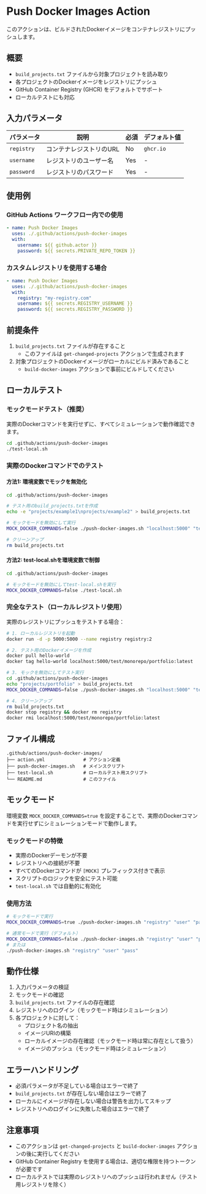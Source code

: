 # Push Docker Images Action

このアクションは、ビルドされたDockerイメージをコンテナレジストリにプッシュします。

## 概要

- `build_projects.txt` ファイルから対象プロジェクトを読み取り
- 各プロジェクトのDockerイメージをレジストリにプッシュ
- GitHub Container Registry (GHCR) をデフォルトでサポート
- ローカルテストにも対応

## 入力パラメータ

| パラメータ | 説明 | 必須 | デフォルト値 |
|-----------|------|------|-------------|
| `registry` | コンテナレジストリのURL | No | `ghcr.io` |
| `username` | レジストリのユーザー名 | Yes | - |
| `password` | レジストリのパスワード | Yes | - |

## 使用例

### GitHub Actions ワークフロー内での使用

```yaml
- name: Push Docker Images
  uses: ./.github/actions/push-docker-images
  with:
    username: ${{ github.actor }}
    password: ${{ secrets.PRIVATE_REPO_TOKEN }}
```

### カスタムレジストリを使用する場合

```yaml
- name: Push Docker Images
  uses: ./.github/actions/push-docker-images
  with:
    registry: "my-registry.com"
    username: ${{ secrets.REGISTRY_USERNAME }}
    password: ${{ secrets.REGISTRY_PASSWORD }}
```

## 前提条件

1. `build_projects.txt` ファイルが存在すること
   - このファイルは `get-changed-projects` アクションで生成されます
2. 対象プロジェクトのDockerイメージがローカルにビルド済みであること
   - `build-docker-images` アクションで事前にビルドしてください

## ローカルテスト

### モックモードテスト（推奨）

実際のDockerコマンドを実行せずに、すべてシミュレーションで動作確認できます。

```bash
cd .github/actions/push-docker-images
./test-local.sh
```

### 実際のDockerコマンドでのテスト

#### 方法1: 環境変数でモックを無効化

```bash
cd .github/actions/push-docker-images

# テスト用のbuild_projects.txtを作成
echo -e "projects/example1\nprojects/example2" > build_projects.txt

# モックモードを無効にして実行
MOCK_DOCKER_COMMANDS=false ./push-docker-images.sh "localhost:5000" "testuser" "testpass"

# クリーンアップ
rm build_projects.txt
```

#### 方法2: test-local.shを環境変数で制御

```bash
cd .github/actions/push-docker-images

# モックモードを無効にしてtest-local.shを実行
MOCK_DOCKER_COMMANDS=false ./test-local.sh
```

### 完全なテスト（ローカルレジストリ使用）

実際のレジストリにプッシュをテストする場合：

```bash
# 1. ローカルレジストリを起動
docker run -d -p 5000:5000 --name registry registry:2

# 2. テスト用のDockerイメージを作成
docker pull hello-world
docker tag hello-world localhost:5000/test/monorepo/portfolio:latest

# 3. モックを無効にしてテスト実行
cd .github/actions/push-docker-images
echo "projects/portfolio" > build_projects.txt
MOCK_DOCKER_COMMANDS=false ./push-docker-images.sh "localhost:5000" "testuser" "testpass"

# 4. クリーンアップ
rm build_projects.txt
docker stop registry && docker rm registry
docker rmi localhost:5000/test/monorepo/portfolio:latest
```

## ファイル構成

```
.github/actions/push-docker-images/
├── action.yml              # アクション定義
├── push-docker-images.sh   # メインスクリプト
├── test-local.sh           # ローカルテスト用スクリプト
└── README.md               # このファイル
```

## モックモード

環境変数 `MOCK_DOCKER_COMMANDS=true` を設定することで、実際のDockerコマンドを実行せずにシミュレーションモードで動作します。

### モックモードの特徴

- 実際のDockerデーモンが不要
- レジストリへの接続が不要
- すべてのDockerコマンドが `[MOCK]` プレフィックス付きで表示
- スクリプトのロジックを安全にテスト可能
- `test-local.sh` では自動的に有効化

### 使用方法

```bash
# モックモードで実行
MOCK_DOCKER_COMMANDS=true ./push-docker-images.sh "registry" "user" "pass"

# 通常モードで実行（デフォルト）
MOCK_DOCKER_COMMANDS=false ./push-docker-images.sh "registry" "user" "pass"
# または
./push-docker-images.sh "registry" "user" "pass"
```

## 動作仕様

1. 入力パラメータの検証
2. モックモードの確認
3. `build_projects.txt` ファイルの存在確認
4. レジストリへのログイン（モックモード時はシミュレーション）
5. 各プロジェクトに対して：
   - プロジェクト名の抽出
   - イメージURIの構築
   - ローカルイメージの存在確認（モックモード時は常に存在として扱う）
   - イメージのプッシュ（モックモード時はシミュレーション）

## エラーハンドリング

- 必須パラメータが不足している場合はエラーで終了
- `build_projects.txt` が存在しない場合はエラーで終了
- ローカルにイメージが存在しない場合は警告を出力してスキップ
- レジストリへのログインに失敗した場合はエラーで終了

## 注意事項

- このアクションは `get-changed-projects` と `build-docker-images` アクションの後に実行してください
- GitHub Container Registry を使用する場合は、適切な権限を持つトークンが必要です
- ローカルテストでは実際のレジストリへのプッシュは行われません（テスト用レジストリを除く）
